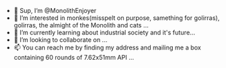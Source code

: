 - 👋 Sup, I’m @MonolithEnjoyer
- 👀 I’m interested in monkes(misspelt on purpose, samething for golirras), golirras, the almight of the Monolith and cats ...
- 🌱 I’m currently learning about industrial society and it's future...
- 💞️ I’m looking to collaborate on ...
- 📫 You can reach me by finding my address and mailing me a box containing 60 rounds of 7.62x51mm API ...

<!---
MonolithEnjoyer/MonolithEnjoyer is a ✨ special ✨ repository because its `README.md` (this file) appears on your GitHub profile.
You can click the Preview link to take a look at your changes.
--->
